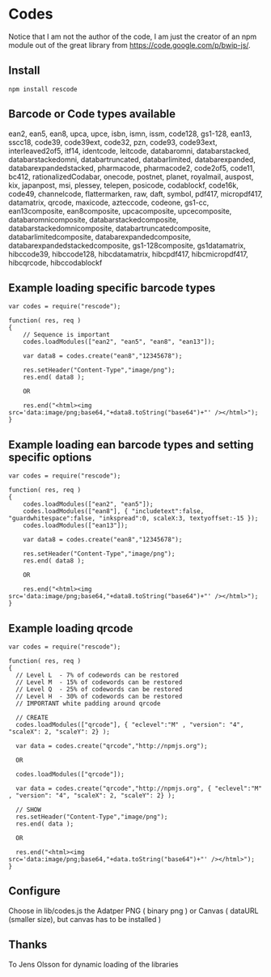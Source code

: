 Codes
=========
Notice that I am not the author of the code, I am just the creator of an npm module out of the great library from https://code.google.com/p/bwip-js/.

Install
---------
	npm install rescode
    
    
Barcode or Code types available
----------
ean2, ean5, ean8, upca, upce, isbn, ismn, issm, code128, gs1-128, ean13, sscc18, code39, code39ext, code32, pzn, code93, code93ext, interleaved2of5, itf14, identcode, leitcode, databaromni, databarstacked, databarstackedomni, databartruncated, databarlimited, databarexpanded, databarexpandedstacked, pharmacode, pharmacode2, code2of5, code11, bc412, rationalizedCodabar, onecode, postnet, planet, royalmail, auspost, kix, japanpost, msi, plessey, telepen, posicode, codablockf, code16k, code49, channelcode, flattermarken, raw, daft, symbol, pdf417, micropdf417, datamatrix, qrcode, maxicode, azteccode, codeone, gs1-cc, ean13composite, ean8composite, upcacomposite, upcecomposite, databaromnicomposite, databarstackedcomposite, databarstackedomnicomposite, databartruncatedcomposite, databarlimitedcomposite, databarexpandedcomposite, databarexpandedstackedcomposite, gs1-128composite, gs1datamatrix, hibccode39, hibccode128, hibcdatamatrix, hibcpdf417, hibcmicropdf417, hibcqrcode, hibccodablockf
	
Example loading specific barcode types
---------------------------------------
	var codes = require("rescode");

	function( res, req ) 
	{
        // Sequence is important
		codes.loadModules(["ean2", "ean5", "ean8", "ean13"]);
		
		var data8 = codes.create("ean8","12345678");
        
        res.setHeader("Content-Type","image/png");
		res.end( data8 );
        
        OR
        
        res.end("<html><img src='data:image/png;base64,"+data8.toString("base64")+"' /></html>");
	}	
	
Example loading ean barcode types and setting specific options
--------------------------------------------------------------------
	var codes = require("rescode");

	function( res, req ) 
	{
		codes.loadModules(["ean2", "ean5"]);		
        codes.loadModules(["ean8"], { "includetext":false, "guardwhitespace":false, "inkspread":0, scaleX:3, textyoffset:-15 });
		codes.loadModules(["ean13"]);
        
		var data8 = codes.create("ean8","12345678");
        
        res.setHeader("Content-Type","image/png");
		res.end( data8 );
        
        OR
        
        res.end("<html><img src='data:image/png;base64,"+data8.toString("base64")+"' /></html>");
	}	
		
Example loading qrcode
----------------------------------------------------------------------------

	var codes = require("rescode");

	function( res, req ) 
	{
      // Level L  - 7% of codewords can be restored
      // Level M  - 15% of codewords can be restored
      // Level Q  - 25% of codewords can be restored
      // Level H  - 30% of codewords can be restored
      // IMPORTANT white padding around qrcode 
      
      // CREATE
      codes.loadModules(["qrcode"], { "eclevel":"M" , "version": "4", "scaleX": 2, "scaleY": 2} );  
      
      var data = codes.create("qrcode","http://npmjs.org");
        
      OR
      
      codes.loadModules(["qrcode"]);  
      
      var data = codes.create("qrcode","http://npmjs.org", { "eclevel":"M" , "version": "4", "scaleX": 2, "scaleY": 2} );
        
      // SHOW
      res.setHeader("Content-Type","image/png");
      res.end( data );
      
      OR
      
      res.end("<html><img src='data:image/png;base64,"+data.toString("base64")+"' /></html>");
	}


Configure
---------
Choose in lib/codes.js the Adatper PNG ( binary png ) or Canvas ( dataURL (smaller size), but canvas has to be installed )

	
Thanks
---------
To Jens Olsson for dynamic loading of the libraries
  